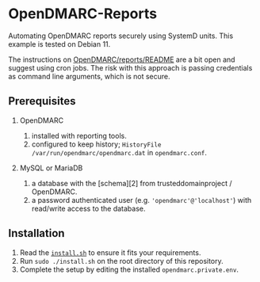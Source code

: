 # OpenDMARC-Reports

Automating OpenDMARC reports securely using SystemD units. This example is tested on Debian 11.

The instructions on [OpenDMARC/reports/README][1] are a bit open and suggest using cron jobs.
The risk with this approach is passing credentials as command line arguments, which is not secure.

## Prerequisites

1. OpenDMARC
   1. installed with reporting tools.
   1. configured to keep history; `HistoryFile /var/run/opendmarc/opendmarc.dat` in `opendmarc.conf`.

1. MySQL or MariaDB
   1. a database with the [schema][2] from trusteddomainproject / OpenDMARC.
   1. a password authenticated user (e.g. `'opendmarc'@'localhost'`) with read/write access to the database.

## Installation

1. Read the [`install.sh`](install.sh) to ensure it fits your requirements.
1. Run `sudo ./install.sh` on the root directory of this repository.
1. Complete the setup by editing the installed `opendmarc.private.env`.

[1]: https://github.com/trusteddomainproject/OpenDMARC/blob/master/reports/README
[1]: https://github.com/trusteddomainproject/OpenDMARC/blob/master/db/schema.mysql
